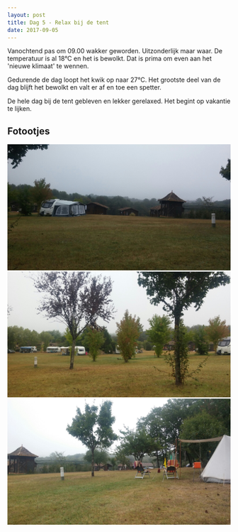 ```yaml
---
layout: post
title: Dag 5 - Relax bij de tent
date: 2017-09-05
---
```


Vanochtend pas om 09.00 wakker geworden. Uitzonderlijk maar waar. De temperatuur is al 18°C en het is bewolkt. Dat is prima om even aan het 'nieuwe klimaat' te wennen.<br>

Gedurende de dag loopt het kwik op naar 27°C. Het grootste deel van de dag blijft het bewolkt en valt er af en toe een spetter. <br>

De hele dag bij de tent gebleven en lekker gerelaxed. Het begint op vakantie te lijken.

## Fotootjes
![Camping Laborde 1.](https://github.com/Prudento-NL/2017-09-frankrijk/blob/master/images/dag5a.jpg?raw=true)
<br>
![Camping Laborde 2.](https://github.com/Prudento-NL/2017-09-frankrijk/blob/master/images/dag5b.jpg?raw=true)
<br>
![Camping Laborde 3.](https://github.com/Prudento-NL/2017-09-frankrijk/blob/master/images/dag5c.jpg?raw=true)